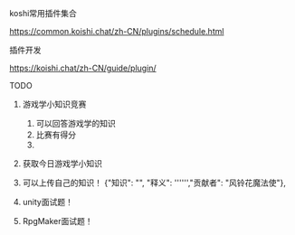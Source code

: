 koshi常用插件集合

https://common.koishi.chat/zh-CN/plugins/schedule.html

插件开发

https://koishi.chat/zh-CN/guide/plugin/



TODO

1. 游戏学小知识竞赛
   1. 可以回答游戏学的知识
   2. 比赛有得分
   3. 
2. 获取今日游戏学小知识
3. 可以上传自己的知识！
   {"知识": "", "释义": '''''',"贡献者": "风铃花魔法使"},




1. unity面试题！
2. RpgMaker面试题！
